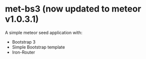met-bs3 (now updated to meteor v1.0.3.1)
=======

A simple meteor seed application with:

 * Bootstrap 3
 * Simple Bootstrap template
 * Iron-Router